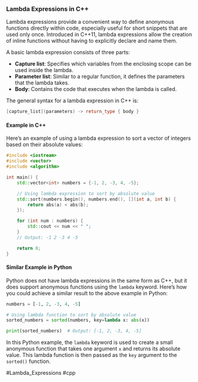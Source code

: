 ### Lambda Expressions in C++

Lambda expressions provide a convenient way to define anonymous functions directly within code, especially useful for short snippets that are used only once. Introduced in C++11, lambda expressions allow the creation of inline functions without having to explicitly declare and name them.

A basic lambda expression consists of three parts:
- **Capture list**: Specifies which variables from the enclosing scope can be used inside the lambda.
- **Parameter list**: Similar to a regular function, it defines the parameters that the lambda takes.
- **Body**: Contains the code that executes when the lambda is called.

The general syntax for a lambda expression in C++ is:
```cpp
[capture_list](parameters) -> return_type { body }
```

#### Example in C++
Here’s an example of using a lambda expression to sort a vector of integers based on their absolute values:

```cpp
#include <iostream>
#include <vector>
#include <algorithm>

int main() {
    std::vector<int> numbers = {-1, 2, -3, 4, -5};

    // Using lambda expression to sort by absolute value
    std::sort(numbers.begin(), numbers.end(), [](int a, int b) {
        return abs(a) < abs(b);
    });

    for (int num : numbers) {
        std::cout << num << " ";
    }
    // Output: -1 2 -3 4 -5

    return 0;
}
```

#### Similar Example in Python
Python does not have lambda expressions in the same form as C++, but it does support anonymous functions using the `lambda` keyword. Here’s how you could achieve a similar result to the above example in Python:

```python
numbers = [-1, 2, -3, 4, -5]

# Using lambda function to sort by absolute value
sorted_numbers = sorted(numbers, key=lambda x: abs(x))

print(sorted_numbers)  # Output: [-1, 2, -3, 4, -5]
```

In this Python example, the `lambda` keyword is used to create a small anonymous function that takes one argument `x` and returns its absolute value. This lambda function is then passed as the `key` argument to the `sorted()` function.

#Lambda_Expressions #cpp